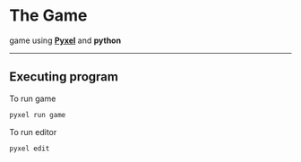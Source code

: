 # The Game

game using [**Pyxel**](https://github.com/kitao/pyxel) and **python**

____

## Executing program

To run game

```cmd
pyxel run game
```

To run editor

```cmd
pyxel edit
```
